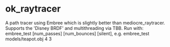 # ok_raytracer

A path tracer using Embree which is slightly better than mediocre_raytracer. Supports the 'Disney BRDF' and multithreading via TBB. Run with:
embree_test <filename> [num_passes] [num_bounces] [silent], e.g. embree_test models/teapot.obj 4 3
